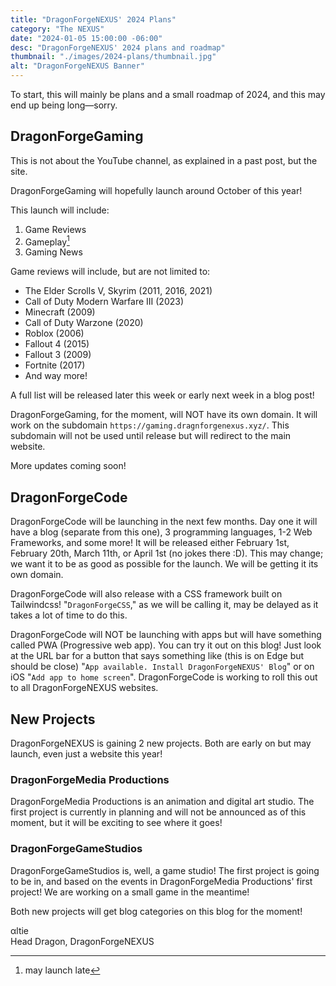 ```yaml
---
title: "DragonForgeNEXUS' 2024 Plans"
category: "The NEXUS"
date: "2024-01-05 15:00:00 -06:00"
desc: "DragonForgeNEXUS' 2024 plans and roadmap"
thumbnail: "./images/2024-plans/thumbnail.jpg"
alt: "DragonForgeNEXUS Banner"
---
```


To start, this will mainly be plans and a small roadmap of 2024, and this may end up being long—sorry.

## DragonForgeGaming
This is not about the YouTube channel, as explained in a past post, but the site.

DragonForgeGaming will hopefully launch around October of this year!

This launch will include:
1. Game Reviews
2. Gameplay[^1]
3. Gaming News

Game reviews will include, but are not limited to:
- The Elder Scrolls V, Skyrim (2011, 2016, 2021)
- Call of Duty Modern Warfare III (2023)
- Minecraft (2009)
- Call of Duty Warzone (2020)
- Roblox (2006)
- Fallout 4 (2015)
- Fallout 3 (2009)
- Fortnite (2017)
- And way more!

A full list will be released later this week or early next week in a blog post!

DragonForgeGaming, for the moment, will NOT have its own domain. It will work on the subdomain `https://gaming.dragnforgenexus.xyz/`. This subdomain will not be used until release but will redirect to the main website.

More updates coming soon!

## DragonForgeCode
DragonForgeCode will be launching in the next few months. Day one it will have a blog (separate from this one), 3 programming languages, 1-2 Web Frameworks, and some more! It will be released either February 1st, February 20th, March 11th, or April 1st (no jokes there :D). This may change; we want it to be as good as possible for the launch. We will be getting it its own domain.

DragonForgeCode will also release with a CSS framework built on Tailwindcss! "`DragonForgeCSS`," as we will be calling it, may be delayed as it takes a lot of time to do this.

DragonForgeCode will NOT be launching with apps but will have something called PWA (Progressive web app). You can try it out on this blog! Just look at the URL bar for a button that says something like (this is on Edge but should be close) "`App available. Install DragonForgeNEXUS' Blog`" or on iOS "`Add app to home screen`". DragonForgeCode is working to roll this out to all DragonForgeNEXUS websites.

## New Projects
DragonForgeNEXUS is gaining 2 new projects. Both are early on but may launch, even just a website this year!

### DragonForgeMedia Productions
DragonForgeMedia Productions is an animation and digital art studio. The first project is currently in planning and will not be announced as of this moment, but it will be exciting to see where it goes!

### DragonForgeGameStudios
DragonForgeGameStudios is, well, a game studio! The first project is going to be in, and based on the events in DragonForgeMedia Productions' first project! We are working on a small game in the meantime!

Both new projects will get blog categories on this blog for the moment!

αltie  
Head Dragon, DragonForgeNEXUS
[^1]: may launch late
